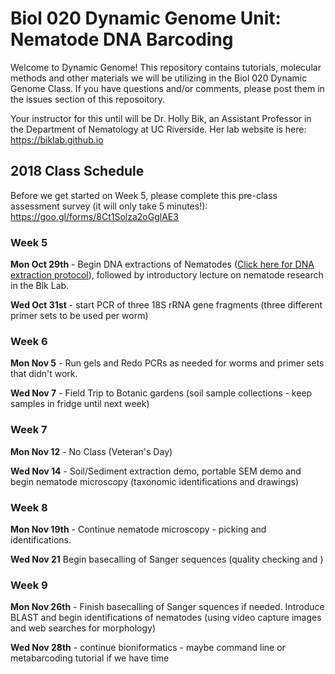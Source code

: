 # Biol 020 Dynamic Genome Unit: Nematode DNA Barcoding

Welcome to Dynamic Genome! This repository contains tutorials, molecular methods and other materials we will be utilizing in the Biol 020 Dynamic Genome Class. If you have questions and/or comments, please post them in the issues section of this reposoitory. 

Your instructor for this until will be Dr. Holly Bik, an Assistant Professor in the Department of Nematology at UC Riverside. Her lab website is here: https://biklab.github.io 

## 2018 Class Schedule

Before we get started on Week 5, please complete this pre-class assessment survey (it will only take 5 minutes!): https://goo.gl/forms/8Ct1Solza2oGglAE3

### Week 5

**Mon Oct 29th** - Begin DNA extractions of Nematodes ([Click here for DNA extraction protocol](../blob/master/protocols/nematode-DNA-extractions.md)), followed by introductory lecture on nematode research in the Bik Lab. 

**Wed Oct 31st** - start PCR of three 18S rRNA gene fragments (three different primer sets to be used per worm)

### Week 6

**Mon Nov 5** - Run gels and Redo PCRs as needed for worms and primer sets that didn't work.

**Wed Nov 7** - Field Trip to Botanic gardens (soil sample collections - keep samples in fridge until next week)

### Week 7

**Mon Nov 12** - No Class (Veteran's Day)

**Wed Nov 14** - Soil/Sediment extraction demo, portable SEM demo and begin nematode microscopy (taxonomic identifications and drawings)


### Week 8

**Mon Nov 19th** - Continue nematode microscopy - picking and identifications. 

**Wed Nov 21** Begin basecalling of Sanger sequences (quality checking and )

### Week 9

**Mon Nov 26th** - Finish basecalling of Sanger squences if needed. Introduce BLAST and begin identifications of nematodes (using video capture images and web searches for morphology)

**Wed Nov 28th** - continue bioniformatics - maybe command line or metabarcoding tutorial if we have time